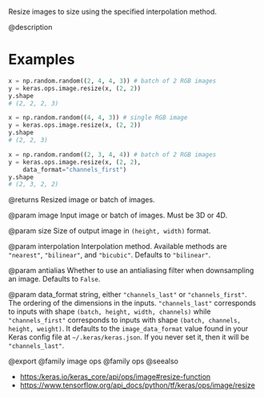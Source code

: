 Resize images to size using the specified interpolation method.

@description

# Examples
```python
x = np.random.random((2, 4, 4, 3)) # batch of 2 RGB images
y = keras.ops.image.resize(x, (2, 2))
y.shape
# (2, 2, 2, 3)
```

```python
x = np.random.random((4, 4, 3)) # single RGB image
y = keras.ops.image.resize(x, (2, 2))
y.shape
# (2, 2, 3)
```

```python
x = np.random.random((2, 3, 4, 4)) # batch of 2 RGB images
y = keras.ops.image.resize(x, (2, 2),
    data_format="channels_first")
y.shape
# (2, 3, 2, 2)
```

@returns
Resized image or batch of images.

@param image
Input image or batch of images. Must be 3D or 4D.

@param size
Size of output image in `(height, width)` format.

@param interpolation
Interpolation method. Available methods are `"nearest"`,
`"bilinear"`, and `"bicubic"`. Defaults to `"bilinear"`.

@param antialias
Whether to use an antialiasing filter when downsampling an
image. Defaults to `False`.

@param data_format
string, either `"channels_last"` or `"channels_first"`.
The ordering of the dimensions in the inputs. `"channels_last"`
corresponds to inputs with shape `(batch, height, width, channels)`
while `"channels_first"` corresponds to inputs with shape
`(batch, channels, height, weight)`. It defaults to the
`image_data_format` value found in your Keras config file at
`~/.keras/keras.json`. If you never set it, then it will be
`"channels_last"`.

@export
@family image ops
@family ops
@seealso
+ <https:/keras.io/keras_core/api/ops/image#resize-function>
+ <https://www.tensorflow.org/api_docs/python/tf/keras/ops/image/resize>
